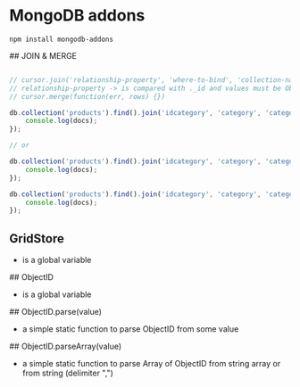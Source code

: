 # MongoDB addons

`npm install mongodb-addons`

## JOIN & MERGE

```js

// cursor.join('relationship-property', 'where-to-bind', 'collection-name', [fields], [additional-filter])
// relationship-property -> is compared with ._id and values must be ObjectId()
// cursor.merge(function(err, rows) {})

db.collection('products').find().join('idcategory', 'category', 'categories-collection').merge(function(err, docs) {
    console.log(docs);
});

// or

db.collection('products').find().join('idcategory', 'category', 'categories', { name: 1 }).merge(function(err, docs) {
    console.log(docs);
});

db.collection('products').find().join('idcategory', 'category', 'categories', { name: 1 }, { removed: false }).merge(function(err, docs) {
    console.log(docs);
});

```

## GridStore
- is a global variable

## ObjectID
- is a global variable

## ObjectID.parse(value)
- a simple static function to parse ObjectID from some value

## ObjectID.parseArray(value)
- a simple static function to parse Array of ObjectID from string array or from string (delimiter ",")
